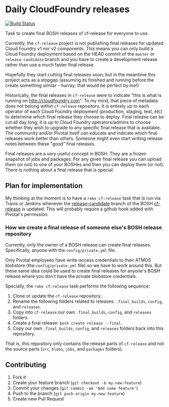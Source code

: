 # Daily CloudFoundry releases

[![Build Status](https://travis-ci.org/drnic/daily_cloudfoundry_releases.png?branch=master)](https://travis-ci.org/drnic/daily_cloudfoundry_releases)

Task to create final BOSH releases of cf-release for everyone to use.

Currently, the `cf-release` project is not publishing final releases for updated Cloud Foundry v1 nor v2 components. This means you can only build a Cloud Foundry deployment based on the HEAD commit of the `master` or `release-candidate` branch and you have to create a development release rather than use a much faster final release.

Hopefully they start cutting final releases soon; but in the meantime this project acts as a stopgap (assuming its finished and running before the create something similar - hurray; that would be perfect by me!)

Historically, the final releases in `cf-release` were to indicate "this is what is running on http://cloudfoundry.com". To my mind, that piece of metadata does not belong within `cf-release` repository. It is entirely up to each operator of each Cloud Foundry deployment (production, staging, test, etc) to determine which final release they choose to deploy. Final release can be cut all day long; it is up to Cloud Foundry operators/admins to choose whether they wish to upgrade to any specific final release that is available. The community and/or Pivotal itself can educate and indicate which final releases work better than others. Someone might even start writing release notes between these "good" final releases.

Final releases are a very useful concept in BOSH. They are a frozen snapshot of jobs and packages. For any given final release you can upload them (or not) to one of your BOSHes and then you can deploy them (or not). There is nothing about a final release that is special.

## Plan for implementation

My thinking at the moment is to have a `rake cf:release` task that is run via Travis or Jenkins whenever the [release-candidate](https://github.com/cloudfoundry/cf-release/commits/release-candidate) branch of the BOSH [cf-release](https://github.com/cloudfoundry/cf-release/) is updated. This will probably require a github hook added with Pivotal's permission.

### How we create a final release of someone else's BOSH release repository

Currently, only the owner of a BOSH release can create final releases. Specifically, anyone with the `config/private.yml` file.

Only Pivotal employees have write-access credentials to their ATMOS blobstore (the `config/private.yml` file) so we have to work around this. But these same idea could be used to create final releases for anyone's BOSH release where you don't have the private blobstore credentials.

Specially, the `rake cf:release` task performs the following sequence:

1. Clone or update the `cf-release` repository.
2. Rename the following folders related to releases: `.final_builds`, `config`, and `releases`.
3. Copy into `cf-release` our own `.final_builds`, `config`, and `releases` folders.
4. Create a final release: `bosh create release --final`.
5. Copy our own `.final_builds`, `config`, and `releases` folders back into this repository.

That is, this repository only contains the release parts of `cf-release` and not the source parts (`src`, `blobs`, `jobs`, and `packages` folders).

## Contributing

1. Fork it
2. Create your feature branch (`git checkout -b my-new-feature`)
3. Commit your changes (`git commit -am 'Add some feature'`)
4. Push to the branch (`git push origin my-new-feature`)
5. Create new Pull Request
